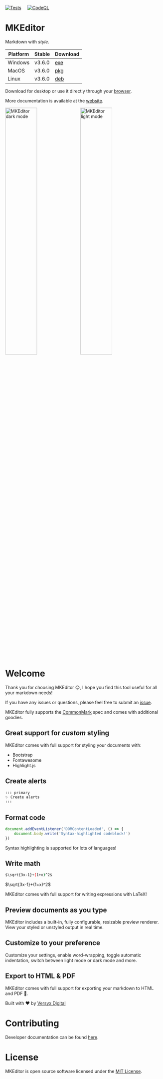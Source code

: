 [![Tests](https://github.com/versyxdigital/mkeditor/actions/workflows/tests.yml/badge.svg)](https://github.com/versyxdigital/mkeditor/actions/workflows/tests.yml) &nbsp;&nbsp;&nbsp;&nbsp;[![CodeQL](https://github.com/versyxdigital/mkeditor/actions/workflows/github-code-scanning/codeql/badge.svg)](https://github.com/versyxdigital/mkeditor/actions/workflows/github-code-scanning/codeql)

# MKEditor

Markdown with _style_.

| Platform    | Stable  | Download  |
| --------    | ------- | -------   |
| Windows     | v3.6.0  | [exe](https://github.com/versyxdigital/mkeditor/releases/download/v3.6.0/mkeditor-setup-3.6.0.exe) |
| MacOS       | v3.6.0  | [pkg](https://github.com/versyxdigital/mkeditor/releases/download/v3.6.0/mkeditor-setup-3.6.0.pkg) |
| Linux       | v3.6.0  | [deb](https://github.com/versyxdigital/mkeditor/releases/download/v3.6.0/mkeditor-setup-3.6.0.deb)  |

Download for desktop or use it directly through your [browser](https://versyxdigital.github.io/mkeditor/web/).

More documentation is available at the [website](https://versyxdigital.github.io/mkeditor).

<p>
    <img src="https://versyxdigital.github.io/mkeditor/assets/img/demo-dark.png" alt="MKEditor dark mode" width="45%" style="display:inline-block; margin-right:10px;" />
    <img src="https://versyxdigital.github.io/mkeditor/assets/img/demo.png" alt="MKEditor light mode" width="45%" style="display:inline-block;" />
</p>

# Welcome

Thank you for choosing MKEditor 😊, I hope you find this tool useful for all your markdown needs!

If you have any issues or questions, please feel free to submit an [issue](https://github.com/versyxdigital/mkeditor/issues).

MKEditor fully supports the [CommonMark](https://commonmark.org/) spec and comes with additional goodies.

## Great support for _custom_ styling

MKEditor comes with full support for styling your documents with:

- Bootstrap
- Fontawesome
- Highlight.js

## Create alerts

```sh
::: primary
✨ Create alerts
:::
```

## Format code

```javascript
document.addEventListener('DOMContentLoaded', () => {
    document.body.write('Syntax-highlighted codeblock!')
})
```

Syntax highlighting is supported for lots of languages!

## Write math

```sh
$\sqrt{3x-1}+(1+x)^2$
```

$\sqrt{3x-1}+(1+x)^2$

MKEditor comes with full support for writing expressions with LaTeX!

## Preview documents as you type

MKEditor includes a built-in, fully configurable, resizable preview renderer. View your styled or unstyled output in real time.

## Customize to your preference
Customize your settings, enable word-wrapping, toggle automatic indentation, switch between light mode or dark mode and more.

## Export to HTML & PDF

MKEditor comes with full support for exporting your markdown to HTML and PDF 🚀.

Built with ❤️ by [Versyx Digital](https://github.com/versyxdigital)

# Contributing

Developer documentation can be found [here](./CONTRIBUTING.md).

# License

MKEditor is open source software licensed under the [MIT License](./LICENSE).
